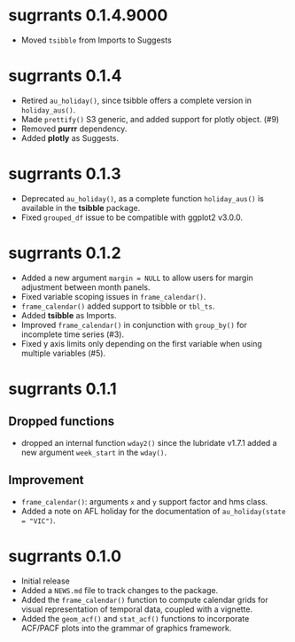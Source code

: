 # sugrrants 0.1.4.9000

* Moved `tsibble` from Imports to Suggests

# sugrrants 0.1.4

* Retired `au_holiday()`, since tsibble offers a complete version in `holiday_aus()`.
* Made `prettify()` S3 generic, and added support for plotly object. (#9)
* Removed **purrr** dependency.
* Added **plotly** as Suggests.

# sugrrants 0.1.3

* Deprecated `au_holiday()`, as a complete function `holiday_aus()` is available in the **tsibble** package.
* Fixed `grouped_df` issue to be compatible with ggplot2 v3.0.0.

# sugrrants 0.1.2

* Added a new argument `margin = NULL` to allow users for margin adjustment between month panels.
* Fixed variable scoping issues in `frame_calendar()`.
* `frame_calendar()` added support to tsibble or `tbl_ts`.
* Added **tsibble** as Imports.
* Improved `frame_calendar()` in conjunction with `group_by()` for incomplete time series (#3).
* Fixed y axis limits only depending on the first variable when using multiple variables (#5).

# sugrrants 0.1.1

## Dropped functions

* dropped an internal function `wday2()` since the lubridate v1.7.1 added a new argument `week_start` in the `wday()`.

## Improvement

* `frame_calendar()`: arguments `x` and `y` support factor and hms class.
* Added a note on AFL holiday for the documentation of `au_holiday(state = "VIC")`.

# sugrrants 0.1.0

* Initial release
* Added a `NEWS.md` file to track changes to the package.
* Added the `frame_calendar()` function to compute calendar grids for visual representation of temporal data, coupled with a vignette.
* Added the `geom_acf()` and `stat_acf()` functions to incorporate ACF/PACF plots into the grammar of graphics framework.
